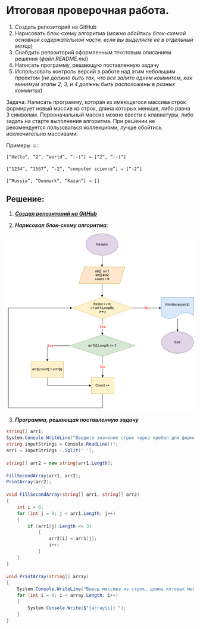 # Итоговая проверочная работа.

1. Создать репозиторий на GitHub
2. Нарисовать блок-схему алгоритма (*можно обойтись блок-схемой основной содержательной части, если вы выделяете её в отдельный метод*)
3. Снабдить репозиторий оформленным текстовым описанием решения (*файл README.md*)
4. Написать программу, решающую поставленную задачу
5. Использовать контроль версий в работе над этим небольшим проектом (*не должно быть так, что всё залито одним коммитом, как минимум этапы 2, 3, и 4 должны быть расположены в разных коммитах*)

Задача: Написать программу, которая из имеющегося массива строк формирует новый массив из строк, длина которых меньше, либо равна 3 символам. Первоначальный массив можно ввести с клавиатуры, либо задать на старте выполнения алгоритма. При решении не рекомендуется пользоваться коллекциями, лучше обойтись исключительно массивами.

Примеры :relaxed::

```
[“Hello”, “2”, “world”, “:-)”] → [“2”, “:-)”]

[“1234”, “1567”, “-2”, “computer science”] → [“-2”]

[“Russia”, “Denmark”, “Kazan”] → [] 
```

## Решение:

1. ***[Создал репозиторий на GitHub](https://github.com/dmitrycd838/intermediate-certification.git)***

2. ***Нарисовал блок-схему алгоритма***: 

![](Block-diagram.png)

3. ***Программа, решающая поставленную задачу***

```C#
string[] arr1;
System.Console.WriteLine("Введите значения строк через пробел для формирования первоначального массива: ");
string inputStrings = Console.ReadLine()!;
arr1 = inputStrings !.Split(' ');

string[] arr2 = new string[arr1.Length];

FillSecondArray(arr1, arr2);
PrintArray(arr2);

void FillSecondArray(string[] arr1, string[] arr2)
{
    int i = 0;
    for (int j = 0; j < arr1.Length; j++)
    {
        if (arr1[j].Length <= 3)
            {
                arr2[i] = arr1[j];
                i++;
            }
    }
}

void PrintArray(string[] array)
{
    System.Console.WriteLine("Вывод массива из строк, длина которых меньше либо равна 3 символам: ");
    for (int i = 0; i < array.Length; i++)
    {
        System.Console.Write($"{array[i]} ");
    }
}
```


